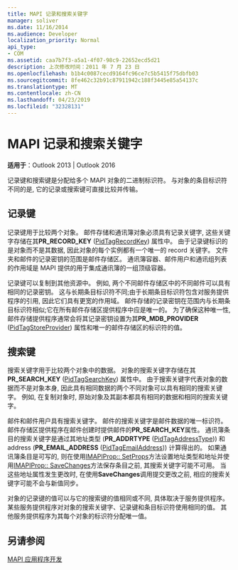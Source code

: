 ```yaml
---
title: MAPI 记录和搜索关键字
manager: soliver
ms.date: 11/16/2014
ms.audience: Developer
localization_priority: Normal
api_type:
- COM
ms.assetid: caa7b7f3-a5a1-4f07-98c9-22652ecd5d21
description: 上次修改时间：2011 年 7 月 23 日
ms.openlocfilehash: b1b4c0087cecd9164fc96ce7c5b5415f75dbfb03
ms.sourcegitcommit: 8fe462c32b91c87911942c188f3445e85a54137c
ms.translationtype: MT
ms.contentlocale: zh-CN
ms.lasthandoff: 04/23/2019
ms.locfileid: "32328131"
---
```

# <a name="mapi-record-and-search-keys"></a>MAPI 记录和搜索关键字

  
  
**适用于**：Outlook 2013 | Outlook 2016 
  
记录键和搜索键是分配给多个 MAPI 对象的二进制标识符。 与对象的条目标识符不同的是, 它的记录或搜索键可直接比较并传输。 
  
## <a name="record-keys"></a>记录键

记录键用于比较两个对象。 邮件存储和通讯簿对象必须具有记录关键字, 这些关键字存储在其**PR_RECORD_KEY** ([PidTagRecordKey](pidtagrecordkey-canonical-property.md)) 属性中。 由于记录键标识的是对象而不是其数据, 因此对象的每个实例都有一个唯一的 record 关键字。 文件夹和邮件的记录密钥的范围是邮件存储区。 通讯簿容器、邮件用户和通讯组列表的作用域是 MAPI 提供的用于集成通讯簿的一组顶级容器。
  
记录键可以复制到其他资源中。 例如, 两个不同邮件存储区中的不同邮件可以具有相同的记录密钥。 这与长期条目标识符不同;由于长期条目标识符包含对服务提供程序的引用, 因此它们具有更宽的作用域。 邮件存储的记录密钥在范围内与长期条目标识符相似;它在所有邮件存储区提供程序中应是唯一的。 为了确保这种唯一性, 邮件存储提供程序通常会将其记录密钥设置为其**PR_MDB_PROVIDER** ([PidTagStoreProvider](pidtagstoreprovider-canonical-property.md)) 属性和唯一的邮件存储区的标识符的值。
  
## <a name="search-keys"></a>搜索键

搜索关键字用于比较两个对象中的数据。 对象的搜索关键字存储在其**PR_SEARCH_KEY** ([PidTagSearchKey](pidtagsearchkey-canonical-property.md)) 属性中。 由于搜索关键字代表对象的数据而不是对象本身, 因此具有相同数据的两个不同对象可以具有相同的搜索关键字。 例如, 在复制对象时, 原始对象及其副本都具有相同的数据和相同的搜索关键字。
  
邮件和邮件用户具有搜索关键字。 邮件的搜索关键字是邮件数据的唯一标识符。 邮件存储区提供程序在邮件创建时提供邮件的**PR_SEARCH_KEY**属性。 通讯簿条目的搜索关键字是通过其地址类型 (**PR_ADDRTYPE** ([PidTagAddressType](pidtagaddresstype-canonical-property.md))) 和 address (**PR_EMAIL_ADDRESS** ([PidTagEmailAddress](pidtagemailaddress-canonical-property.md))) 计算得出的。 如果通讯簿条目是可写的, 则在使用[IMAPIProp:: SetProps](imapiprop-setprops.md)方法设置地址类型和地址并使用[IMAPIProp:: SaveChanges](imapiprop-savechanges.md)方法保存条目之前, 其搜索关键字可能不可用。 当这些地址属性发生更改时, 在使用**SaveChanges**调用提交更改之前, 相应的搜索关键字可能不会与新值同步。 
  
对象的记录键的值可以与它的搜索键的值相同或不同, 具体取决于服务提供程序。 某些服务提供程序对对象的搜索关键字、记录键和条目标识符使用相同的值。 其他服务提供程序为其每个对象的标识符分配唯一值。 
  
## <a name="see-also"></a>另请参阅



[MAPI 应用程序开发](mapi-application-development.md)

